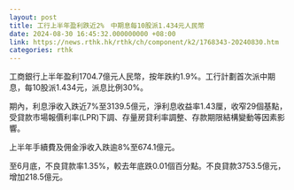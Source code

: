 ```yaml
---
layout: post
title: 工行上半年盈利跌近2%　中期息每10股派1.434元人民幣
date: 2024-08-30 16:45:32.000000000 +08:00
link: https://news.rthk.hk/rthk/ch/component/k2/1768343-20240830.htm
categories: rthk
---
```


工商銀行上半年盈利1704.7億元人民幣，按年跌約1.9%。工行計劃首次派中期息，每10股派1.434元，派息比例30%。

期內，利息淨收入跌近7%至3139.5億元，淨利息收益率1.43厘，收窄29個基點，受貸款市場報價利率(LPR)下調、存量房貸利率調整、存款期限結構變動等因素影響。

上半年手續費及佣金淨收入跌逾8%至674.1億元。

至6月底，不良貸款率1.35%，較去年底跌0.01個百分點。不良貸款3753.5億元，增加218.5億元。
